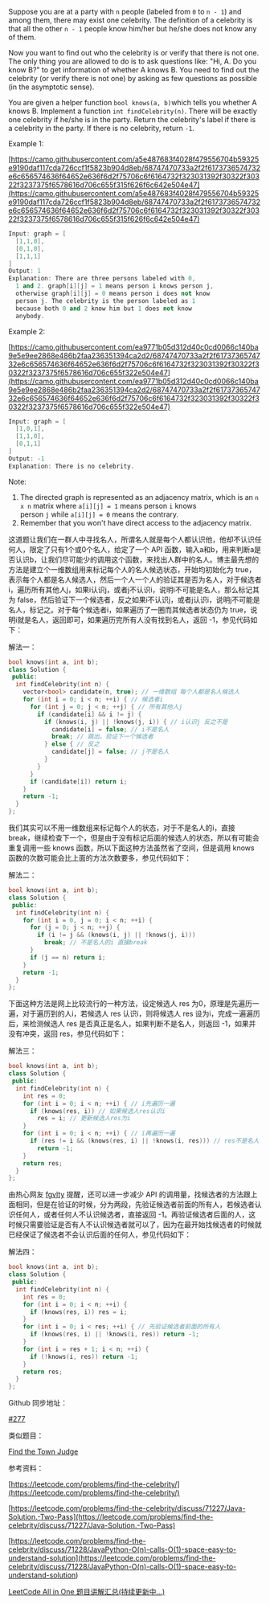 Suppose you are at a party with `n` people (labeled from `0` to `n - 1`) and among them, there may exist one celebrity. The definition of a celebrity is that all the other `n - 1` people know him/her but he/she does not know any of them.

Now you want to find out who the celebrity is or verify that there is not one. The only thing you are allowed to do is to ask questions like: "Hi, A. Do you know B?" to get information of whether A knows B. You need to find out the celebrity (or verify there is not one) by asking as few questions as possible (in the asymptotic sense).

You are given a helper function `bool knows(a, b)`which tells you whether A knows B. Implement a function `int findCelebrity(n)`. There will be exactly one celebrity if he/she is in the party. Return the celebrity's label if there is a celebrity in the party. If there is no celebrity, return `-1`.

Example 1:

[https://camo.githubusercontent.com/a5e487683f4028f479556704b59325e9190daf117cda726ccf1f5823b904d8eb/68747470733a2f2f6173736574732e6c656574636f64652e636f6d2f75706c6f6164732f323031392f30322f30322f3237375f6578616d706c655f315f626f6c642e504e47](https://camo.githubusercontent.com/a5e487683f4028f479556704b59325e9190daf117cda726ccf1f5823b904d8eb/68747470733a2f2f6173736574732e6c656574636f64652e636f6d2f75706c6f6164732f323031392f30322f30322f3237375f6578616d706c655f315f626f6c642e504e47)

```cpp
Input: graph = [
  [1,1,0],
  [0,1,0],
  [1,1,1]
]
Output: 1
Explanation: There are three persons labeled with 0,
  1 and 2. graph[i][j] = 1 means person i knows person j,
  otherwise graph[i][j] = 0 means person i does not know
  person j. The celebrity is the person labeled as 1
  because both 0 and 2 know him but 1 does not know
  anybody.
```

Example 2:

[https://camo.githubusercontent.com/ea9771b05d312d40c0cd0066c140ba9e5e9ee2868e486b2faa236351394ca2d2/68747470733a2f2f6173736574732e6c656574636f64652e636f6d2f75706c6f6164732f323031392f30322f30322f3237375f6578616d706c655f322e504e47](https://camo.githubusercontent.com/ea9771b05d312d40c0cd0066c140ba9e5e9ee2868e486b2faa236351394ca2d2/68747470733a2f2f6173736574732e6c656574636f64652e636f6d2f75706c6f6164732f323031392f30322f30322f3237375f6578616d706c655f322e504e47)

```cpp
Input: graph = [
  [1,0,1],
  [1,1,0],
  [0,1,1]
]
Output: -1
Explanation: There is no celebrity.
```

Note:

1. The directed graph is represented as an adjacency matrix, which is an `n x n` matrix where `a[i][j] = 1` means person `i` knows person `j` while `a[i][j] = 0` means the contrary.
1. Remember that you won't have direct access to the adjacency matrix.

这道题让我们在一群人中寻找名人，所谓名人就是每个人都认识他，他却不认识任何人，限定了只有1个或0个名人，给定了一个 API 函数，输入a和b，用来判断a是否认识b，让我们尽可能少的调用这个函数，来找出人群中的名人。博主最先想的方法是建立个一维数组用来标记每个人的名人候选状态，开始均初始化为 true，表示每个人都是名人候选人，然后一个人一个人的验证其是否为名人，对于候选者i，遍历所有其他人j，如果i认识j，或者j不认识i，说明i不可能是名人，那么标记其为 false，然后验证下一个候选者，反之如果i不认识j，或者j认识i，说明j不可能是名人，标记之。对于每个候选者i，如果遍历了一圈而其候选者状态仍为 true，说明i就是名人，返回即可，如果遍历完所有人没有找到名人，返回 -1，参见代码如下：

解法一：

```cpp
bool knows(int a, int b);
class Solution {
 public:
  int findCelebrity(int n) {
    vector<bool> candidate(n, true); // 一维数组 每个人都是名人候选人
    for (int i = 0; i < n; ++i) { // 候选者i
      for (int j = 0; j < n; ++j) { // 所有其他人j
        if (candidate[i] && i != j) {
          if (knows(i, j) || !knows(j, i)) { // i认识j 反之不是
            candidate[i] = false; // i不是名人
            break; // 跳出，验证下一个候选者
          } else { // 反之
            candidate[j] = false; // j不是名人
          }
        }
      }
      if (candidate[i]) return i;
    }
    return -1;
  }
};
```

我们其实可以不用一维数组来标记每个人的状态，对于不是名人的i，直接 break，继续检查下一个，但是由于没有标记后面的候选人的状态，所以有可能会重复调用一些 knows 函数，所以下面这种方法虽然省了空间，但是调用 knows 函数的次数可能会比上面的方法次数要多，参见代码如下：

解法二：

```cpp
bool knows(int a, int b);
class Solution {
 public:
  int findCelebrity(int n) {
    for (int i = 0, j = 0; i < n; ++i) {
      for (j = 0; j < n; ++j) {
        if (i != j && (knows(i, j) || !knows(j, i)))
          break; // 不是名人的i 直接break
      }
      if (j == n) return i;
    }
    return -1;
  }
};
```

下面这种方法是网上比较流行的一种方法，设定候选人 res 为0，原理是先遍历一遍，对于遍历到的人i，若候选人 res 认识i，则将候选人 res 设为i，完成一遍遍历后，来检测候选人 res 是否真正是名人，如果判断不是名人，则返回 -1，如果并没有冲突，返回 res，参见代码如下：

解法三：

```cpp
bool knows(int a, int b);
class Solution {
 public:
  int findCelebrity(int n) {
    int res = 0;
    for (int i = 0; i < n; ++i) { // i先遍历一遍
      if (knows(res, i)) // 如果候选人res认识i
        res = i; // 更新候选人res为i
    }
    for (int i = 0; i < n; ++i) { // i再遍历一遍
      if (res != i && (knows(res, i) || !knows(i, res))) // res不是名人
        return -1;
    }
    return res;
  }
};
```

由热心网友 [fgvlty](https://www.cnblogs.com/grandyang/p/5310649.html#3671328) 提醒，还可以进一步减少 API 的调用量，找候选者的方法跟上面相同，但是在验证的时候，分为两段，先验证候选者前面的所有人，若候选者认识任何人，或者任何人不认识候选者，直接返回 -1。再验证候选者后面的人，这时候只需要验证是否有人不认识候选者就可以了，因为在最开始找候选者的时候就已经保证了候选者不会认识后面的任何人，参见代码如下：

解法四：

```cpp
bool knows(int a, int b);
class Solution {
 public:
  int findCelebrity(int n) {
    int res = 0;
    for (int i = 0; i < n; ++i) {
      if (knows(res, i)) res = i;
    }
    for (int i = 0; i < res; ++i) { // 先验证候选者前面的所有人
      if (knows(res, i) || !knows(i, res)) return -1;
    }
    for (int i = res + 1; i < n; ++i) {
      if (!knows(i, res)) return -1;
    }
    return res;
  }
};
```

Github 同步地址：

[#277](https://github.com/grandyang/leetcode/issues/277)

类似题目：

[Find the Town Judge](https://www.cnblogs.com/grandyang/p/14266404.html)

参考资料：

[https://leetcode.com/problems/find-the-celebrity/](https://leetcode.com/problems/find-the-celebrity/)

[https://leetcode.com/problems/find-the-celebrity/discuss/71227/Java-Solution.-Two-Pass](https://leetcode.com/problems/find-the-celebrity/discuss/71227/Java-Solution.-Two-Pass)

[](<https://leetcode.com/problems/find-the-celebrity/discuss/71228/JavaPython-O(n)-calls-O(1)-space-easy-to-understand-solution>)[https://leetcode.com/problems/find-the-celebrity/discuss/71228/JavaPython-O(n)-calls-O(1)-space-easy-to-understand-solution](<https://leetcode.com/problems/find-the-celebrity/discuss/71228/JavaPython-O(n)-calls-O(1)-space-easy-to-understand-solution>)

[LeetCode All in One 题目讲解汇总(持续更新中...)](http://www.cnblogs.com/grandyang/p/4606334.html)
